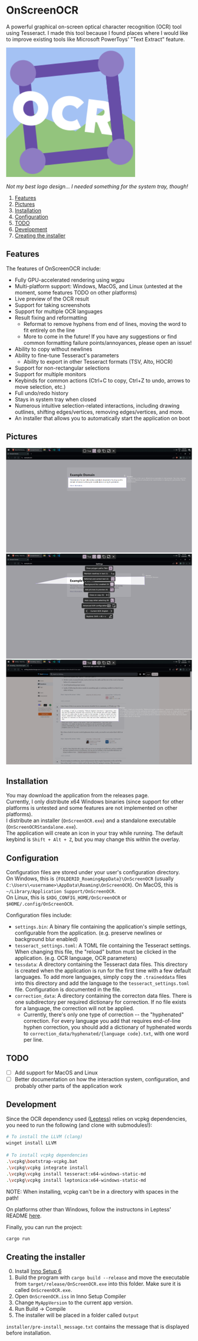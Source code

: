 # OnScreenOCR
A powerful graphical on-screen optical character recognition (OCR) tool using Tesseract. I made this tool because I found places where I would like to improve existing tools like Microsoft PowerToys' "Text Extract" feature.

<img src="images/logo.svg" width="350px">

*Not my best logo design... I needed something for the system tray, though!*  

<ol>
  <li><a href="#features">Features</a></li>
  <li><a href="#pictures">Pictures</a></li>
  <li><a href="#installation">Installation</a></li>
  <li><a href="#configuration">Configuration</a></li>
  <li><a href="#todo">TODO</a></li>
  <li><a href="#development">Development</a></li>
  <li><a href="#creating-the-installer">Creating the installer</a></li>
</ol>

## Features

The features of OnScreenOCR include:
- Fully GPU-accelerated rendering using wgpu
- Multi-platform support: Windows, MacOS, and Linux (untested at the moment, some features TODO on other platforms)
- Live preview of the OCR result
- Support for taking screenshots
- Support for multiple OCR languages
- Result fixing and reformatting
  - Reformat to remove hyphens from end of lines, moving the word to fit entirely on the line
  - More to come in the future! If you have any suggestions or find common formatting failure points/annoyances, please open an issue!
- Ability to copy without newlines
- Ability to fine-tune Tesseract's parameters
  - Ability to export in other Tesseract formats (TSV, Alto, HOCR)
- Support for non-rectangular selections
- Support for multiple monitors
- Keybinds for common actions (Ctrl+C to copy, Ctrl+Z to undo, arrows to move selection, etc.)
- Full undo/redo history
- Stays in system tray when closed
- Numerous intuitive selection-related interactions, including drawing outlines, shifting edges/vertices, removing edges/vertices, and more.
- An installer that allows you to automatically start the application on boot

## Pictures
![A screenshot showing simple OCR capabilities](images/example1.png)
![A screenshot showing polygon selection and available settings](images/example2.png)
![A screenshot showing "reformat and correct result" with end-of-line hyphens](images/example3.png)

## Installation
You may download the application from the releases page.  
Currently, I only distribute x64 Windows binaries (since support for other platforms is untested and some features are not implemented on other platforms).  
I distribute an installer (`OnScreenOCR.exe`) and a standalone executable (`OnScreenOCRStandalone.exe`).  
The application will create an icon in your tray while running. The default keybind is `Shift + Alt + Z`, but you may change this within the overlay.

## Configuration
Configuration files are stored under your user's configuration directory.  
On Windows, this is `{FOLDERID_RoamingAppData}\OnScreenOCR` (usually `C:\Users\<username>\AppData\Roaming\OnScreenOCR`).
On MacOS, this is `~/Library/Application Support/OnScreenOCR`.  
On Linux, this is `$XDG_CONFIG_HOME/OnScreenOCR` or `$HOME/.config/OnScreenOCR`.  

Configuration files include:
- `settings.bin`: A binary file containing the application's simple settings, configurable from the application. (e.g. preserve newlines or background blur enabled)
- `tesseract_settings.toml`: A TOML file containing the Tesseract settings. When changing this file, the "reload" button must be clicked in the application. (e.g. OCR language, OCR parameters)
- `tessdata`: A directory containing the Tesseract data files. This directory is created when the application is run for the first time with a few default languages. To add more languages, simply copy the `.traineddata` files into this directory and add the language to the `tesseract_settings.toml` file. Configuration is documented in the file.
- `correction_data`: A directory containing the correcton data files. There is one subdirectory per required dictionary for correction. If no file exists for a language, the correction will not be applied.
  - Currently, there's only one type of correction -- the "hyphenated" correction. For every language you add that requires end-of-line hyphen correction, you should add a dictionary of hyphenated words to `correction_data/hyphenated/{language code}.txt`, with one word per line.

## TODO
- [ ] Add support for MacOS and Linux
- [ ] Better documentation on how the interaction system, configuration, and probably other parts of the application work

## Development
Since the OCR dependency used ([Leptess](https://github.com/houqp/leptess)) relies on vcpkg dependencies, you need to run the following (and clone with submodules!):
```bash
# To install the LLVM (clang)
winget install LLVM

# To install vcpkg dependencies
.\vcpkg\bootstrap-vcpkg.bat
.\vcpkg\vcpkg integrate install
.\vcpkg\vcpkg install tesseract:x64-windows-static-md
.\vcpkg\vcpkg install leptonica:x64-windows-static-md
```
NOTE: When installing, vcpkg can't be in a directory with spaces in the path!

On platforms other than Windows, follow the instructons in Leptess' README [here](https://github.com/houqp/leptess?tab=readme-ov-file#build-dependencies).

Finally, you can run the project:
```bash
cargo run
```

## Creating the installer

0. Install [Inno Setup 6](https://jrsoftware.org/isinfo.php)
1. Build the program with `cargo build --release` and move the executable from `target/release/OnScreenOCR.exe` into this folder. Make sure it is called `OnScreenOCR.exe`.
2. Open `OnScreenOCR.iss` in Inno Setup Compiler
3. Change `MyAppVersion` to the current app version.
4. Run Build -> Compile
5. The installer will be placed in a folder called `Output`

`installer/pre-install_message.txt` contains the message that is displayed before installation.
